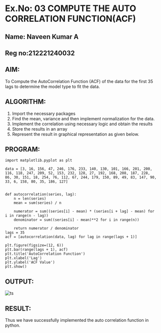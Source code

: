 # Ex.No: 03   COMPUTE THE AUTO CORRELATION FUNCTION(ACF)
## Name: Naveen Kumar A
## Reg no:212221240032
## AIM:
To Compute the AutoCorrelation Function (ACF) of the data for the first 35 lags to determine the model
type to fit the data.

## ALGORITHM:
1. Import the necessary packages
2. Find the mean, variance and then implement normalization for the data.
3. Implement the correlation using necessary logic and obtain the results
4. Store the results in an array
5. Represent the result in graphical representation as given below.
 
## PROGRAM:
```
import matplotlib.pyplot as plt

data = [3, 16, 156, 47, 246, 176, 233, 140, 130, 101, 166, 201, 200, 116, 118, 247, 209, 52, 153, 232, 128, 27, 192, 168, 208, 187, 228, 86, 30, 151, 18, 254, 76, 112, 67, 244, 179, 150, 89, 49, 83, 147, 90, 33, 6, 158, 80, 35, 186, 127]


def autocorrelation(series, lag):
    n = len(series)
    mean = sum(series) / n
    
    numerator = sum((series[i] - mean) * (series[i + lag] - mean) for i in range(n - lag))
    denominator = sum((series[i] - mean)**2 for i in range(n))
    
    return numerator / denominator  
lags = 35
acf = [autocorrelation(data, lag) for lag in range(lags + 1)]

plt.figure(figsize=(12, 6))
plt.bar(range(lags + 1), acf)
plt.title('AutoCorrelation Function')
plt.xlabel('Lag')
plt.ylabel('ACF Value')
plt.show()
```

## OUTPUT:
![ts](https://github.com/Ishu-Vasanth/TSA_EXP3/assets/94154614/aada8673-6e8e-4253-b7cd-df9c3f70dccc)

## RESULT:
Thus we have successfully implemented the auto correlation function in python.
